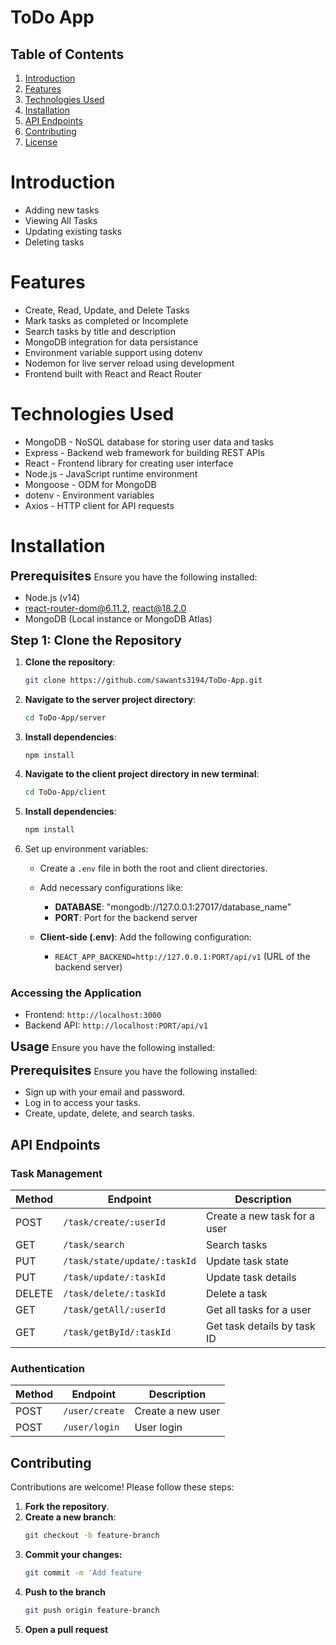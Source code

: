 # ToDo App
## Table of Contents

1. [Introduction](#introduction)
2. [Features](#features)
3. [Technologies Used](#technologies-used)
4. [Installation](#installation)
5. [API Endpoints](#api-endpoints)
6. [Contributing](#contributing)
7. [License](#license)


# Introduction
- Adding new tasks
- Viewing All Tasks
- Updating existing tasks
- Deleting tasks

# Features
- Create, Read, Update, and Delete Tasks
- Mark tasks as completed or Incomplete
- Search tasks by title and description
- MongoDB integration for data persistance
- Environment variable support using dotenv
- Nodemon for live server reload using development
- Frontend built with React and React Router

# Technologies Used
- MongoDB - NoSQL database for storing user data and tasks
- Express - Backend web framework for building REST APIs
- React - Frontend library for creating user interface
- Node.js - JavaScript runtime environment
- Mongoose - ODM for MongoDB
- dotenv - Environment variables
- Axios - HTTP client for API requests

# Installation

<span style="font-size: 20px; font-weight: bold;">Prerequisites</span>
Ensure you have the following installed:

- Node.js (v14)
- react-router-dom@6.11.2, react@18.2.0
- MongoDB (Local instance or MongoDB Atlas)

<span style="font-size: 20px; font-weight: bold;">Step 1: Clone the Repository</span>
1. **Clone the repository**:
    ```bash
    git clone https://github.com/sawants3194/ToDo-App.git
    ```

2. **Navigate to the server project directory**:
    ```bash
    cd ToDo-App/server
    ```

3. **Install dependencies**:
    ```bash
    npm install
    ```

4. **Navigate to the client project directory in new terminal**:
    ```bash
    cd ToDo-App/client
    ```

5. **Install dependencies**:
    ```bash
    npm install
    ```

6. Set up environment variables:
    - Create a `.env` file in both the root and client directories.
    - Add necessary configurations like:
        - **DATABASE**: "mongodb://127.0.0.1:27017/database_name"
        - **PORT**: Port for the backend server
     
    - **Client-side (.env)**: Add the following configuration:
        - `REACT_APP_BACKEND=http://127.0.0.1:PORT/api/v1` (URL of the backend server)
     


### Accessing the Application

- Frontend: `http://localhost:3000`
- Backend API: `http://localhost:PORT/api/v1`

<span style="font-size: 20px; font-weight: bold;">Usage</span>
Ensure you have the following installed:

<span style="font-size: 20px; font-weight: bold;">Prerequisites</span>
Ensure you have the following installed:

- Sign up with your email and password.
- Log in to access your tasks.
- Create, update, delete, and search tasks.

## API Endpoints

### Task Management

| Method  | Endpoint                                | Description                      |
|---------|-----------------------------------------|----------------------------------|
| POST    | `/task/create/:userId`                  | Create a new task for a user    |
| GET     | `/task/search`                          | Search tasks                    |
| PUT     | `/task/state/update/:taskId`           | Update task state               |
| PUT     | `/task/update/:taskId`                 | Update task details             |
| DELETE  | `/task/delete/:taskId`                 | Delete a task                   |
| GET     | `/task/getAll/:userId`                 | Get all tasks for a user        |
| GET     | `/task/getById/:taskId`                | Get task details by task ID     |

### Authentication

| Method  | Endpoint                                | Description                      |
|---------|-----------------------------------------|----------------------------------|
| POST    | `/user/create`                         | Create a new user               |
| POST    | `/user/login`                          | User login                      |


## Contributing

Contributions are welcome! Please follow these steps:

1. **Fork the repository**.
2. **Create a new branch**:
   ```bash
   git checkout -b feature-branch
   ```
3. **Commit your changes:**
   ```bash
   git commit -m 'Add feature
   ```
4. **Push to the branch**
   ```bash
   git push origin feature-branch
   ```
5. **Open a pull request**


   

  
